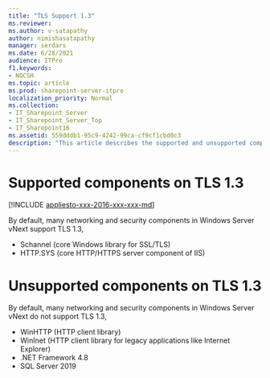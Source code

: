 ```yaml
---
title: "TLS Support 1.3"
ms.reviewer: 
ms.author: v-satapathy
author: nimishasatapathy
manager: serdars
ms.date: 6/28/2021
audience: ITPro
f1.keywords:
- NOCSH
ms.topic: article
ms.prod: sharepoint-server-itpro
localization_priority: Normal
ms.collection:
- IT_Sharepoint_Server
- IT_Sharepoint_Server_Top
- IT_Sharepoint16
ms.assetid: 559dddb1-95c9-4242-99ca-cf9cf1cbd0c3
description: "This article describes the supported and unsupported components on Transport Layer Security (TLS) protocol version 1.3."
---
```


# Supported components on TLS 1.3

[!INCLUDE [appliesto-xxx-2016-xxx-xxx-md](../includes/appliesto-xxx-2016-xxx-xxx-md.md)] 
  
By default, many networking and security components in Windows Server vNext support TLS 1.3,

- Schannel (core Windows library for SSL/TLS)
- HTTP.SYS (core HTTP/HTTPS server component of IIS)
  
# Unsupported components on TLS 1.3

By default, many networking and security components in Windows Server vNext do not support TLS 1.3,
- WinHTTP (HTTP client library)
- WinInet (HTTP client library for legacy applications like Internet Explorer)
- .NET Framework 4.8
- SQL Server 2019
